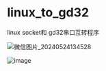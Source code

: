 # linux_to_gd32
linux socket和 gd32串口互转程序

![微信图片_20240524134528](https://github.com/NJ-SunJiawei/linux_to_gd32/assets/59110419/3cc8c867-9dad-4e8e-80be-907d0c70302c)

![image](https://github.com/NJ-SunJiawei/linux_to_gd32/assets/59110419/5891a2ed-d78b-4793-8be9-c122beb60deb)


